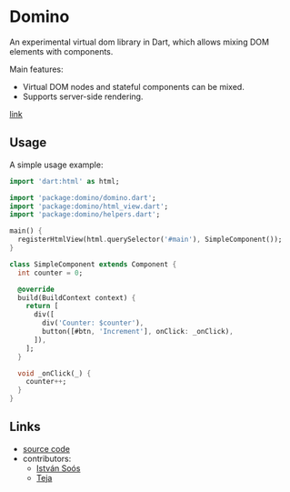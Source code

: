 # Domino

An experimental virtual dom library in Dart, which allows mixing DOM elements with components.

Main features:

- Virtual DOM nodes and stateful components can be mixed.
- Supports server-side rendering.

[link](/x)

## Usage

A simple usage example:

````dart
import 'dart:html' as html;

import 'package:domino/domino.dart';
import 'package:domino/html_view.dart';
import 'package:domino/helpers.dart';

main() {
  registerHtmlView(html.querySelector('#main'), SimpleComponent());
}

class SimpleComponent extends Component {
  int counter = 0;

  @override
  build(BuildContext context) {
    return [
      div([
        div('Counter: $counter'),
        button([#btn, 'Increment'], onClick: _onClick),
      ]),
    ];
  }

  void _onClick(_) {
    counter++;
  }
}
````

## Links

- [source code][source]
- contributors:
    - [István Soós][isoos]
    - [Teja][tejainece]

[source]: https://github.com/isoos/domino
[isoos]: https://github.com/isoos
[tejainece]: https://github.com/tejainece
